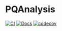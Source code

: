 # PQAnalysis

[![CI](https://github.com/97gamjak/PQAnalysis/actions/workflows/ci.yml/badge.svg)](https://github.com/97gamjak/PQAnalysis/actions/workflows/ci.yml)
[![Docs](https://github.com/97gamjak/PQAnalysis/actions/workflows/jekyll-gh-pages.yml/badge.svg)](https://97gamjak.github.io/PQAnalysis/)
[![codecov](https://codecov.io/gh/97gamjak/PQAnalysis/graph/badge.svg?token=IDFK8L6IIQ)](https://codecov.io/gh/97gamjak/PQAnalysis)
